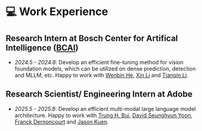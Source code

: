 # 💻 Work Experience

## Research Intern at Bosch Center for Artifical Intelligence ([BCAI](https://www.bosch-ai.com))
- *2024.5 - 2024.8*: Develop an efficient fine-tuning method for vision foundation models, which can be utilized on dense prediction, detection and MLLM, etc. Happy to work with [Wenbin He](https://hewenbin.github.io/), [Xin Li](https://scholar.google.com/citations?hl=zh-CN&user=KkPdvB8AAAAJ) and [Tianqin Li](https://crazy-jack.github.io). 

## Research Scientist/ Engineering Intern at Adobe 
- *2025.5 - 2025.8*: Develop an efficient multi-modal large language model architecture. Happy to work with [Trung H. Bui](https://sites.google.com/site/trungbuistanford), [David Seunghyun Yoon](http://david-yoon.github.io/), [Franck Dernoncourt](https://scholar.google.com/citations?user=kz2aIc8AAAAJ&hl=zh-CN) and [Jason Kuen](http://jasonkuen.com/). 